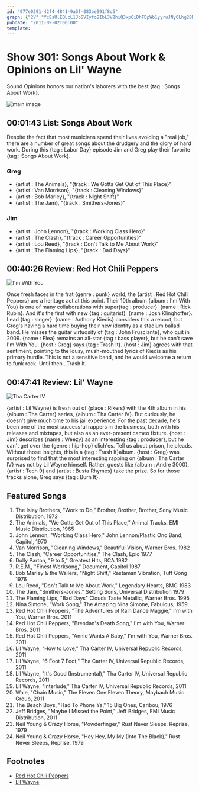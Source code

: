 ```yaml
---
id: "977e0291-42f4-4841-9a5f-083be991f8c5"
graph: {"2V":"YcEsUlEQLcL1JoSVIyfoBIbL3V2hiQ3xp6iDhFDpWb1yyruJNy0Lhg2BDzbVBKjEIK1Zg4BKuZIqcB5C","1VE":"BLsPGqvgEqLNyWzqvgEqdoSYtqvgEqV7hUHqvgEqKMS7uqvgEq0ZKWnKMS7u0ZKWn3koZS3jrd1GiP5A3jrd1V7hUHdoSYtzLx1TKELuwLNyWzBHm1GBQsAMBQsAMX6cfd","27H":"BHVaiplTCFBQsAMplTCFgMit6plTCF"}
pubdate: "2011-09-02T00:00"
template: 
---
```






# Show 301: Songs About Work & Opinions on Lil' Wayne

Sound Opinions honors our nation's laborers with the best {tag : Songs About Work}.

![main image](https://static.soundopinions.org/images/2009/laborday.jpg)



## 00:01:43 List: Songs About Work

Despite the fact that most musicians spend their lives avoiding a "real job," there are a number of great songs about the drudgery and the glory of hard work. During this {tag : Labor Day} episode Jim and Greg play their favorite {tag : Songs About Work}.


### Greg

- {artist : The Animals}, "{track : We Gotta Get Out of This Place}"
- {artist : Van Morrison}, "{track : Cleaning Windows}"
- {artist : Bob Marley}, "{track : Night Shift}"
- {artist : The Jam}, "{track : Smithers-Jones}"


### Jim

- {artist : John Lennon}, "{track : Working Class Hero}"
- {artist : The Clash}, "{track : Career Opportunities}"
- {artist : Lou Reed}, "{track : Don't Talk to Me About Work}"
- {artist : The Flaming Lips}, "{track : Bad Days}"



## 00:40:26 Review: Red Hot Chili Peppers

![I'm With You](https://static.soundopinions.org/assets/301/1VE0.jpg)

Once fresh faces in the frat {genre : punk} world, the {artist : Red Hot Chili Peppers} are a heritage act at this point. Their 10th album {album : I'm With You} is one of many collaborations with super{tag : producer}  {name : Rick Rubin}. And it's the first with new {tag : guitarist}  {name : Josh Klinghoffer}. Lead {tag : singer}  {name : Anthony Kiedis} considers this a reboot, but Greg's having a hard time buying their new identity as a stadium ballad band. He misses the guitar virtuosity of {tag : John Frusciante}, who quit in 2009. {name : Flea} remains an all-star {tag : bass player}, but he can't save I'm With You. {host : Greg} says {tag : Trash It}. {host : Jim} agrees with that sentiment, pointing to the lousy, mush-mouthed lyrics of Kiedis as his primary hurdle. This is not a sensitive band, and he would welcome a return to funk rock. Until then...Trash It.



## 00:47:41 Review: Lil' Wayne

![Tha Carter IV](https://static.soundopinions.org/assets/301/27H0.jpg)

{artist : Lil Wayne} is fresh out of {place : Rikers} with the 4th album in his {album : Tha Carter} series, {album : Tha Carter IV}. But curiously, he doesn't give much time to his jail experience. For the past decade, he's been one of the most successful rappers in the business, both with his releases and mixtapes, but also as an ever-present cameo fixture. {host : Jim} describes {name : Weezy} as an interesting {tag : producer}, but he can't get over the {genre : hip-hop} clich'es. Tell us about prison, he pleads. Without those insights, this is a {tag : Trash It}album. {host : Greg} was surprised to find that the most interesting rapping on {album : Tha Carter IV} was not by Lil Wayne himself. Rather, guests like {album : Andre 3000}, {artist : Tech 9} and {artist : Busta Rhymes} take the prize. So for those tracks alone, Greg says {tag : Burn It}.



## Featured Songs

1. The Isley Brothers, "Work to Do," Brother, Brother, Brother, Sony Music Distribution, 1972
2. The Animals, "We Gotta Get Out of This Place," Animal Tracks, EMI Music Distribution, 1965
3. John Lennon, "Working Class Hero," John Lennon/Plastic Ono Band, Capitol, 1970
4. Van Morrison, "Cleaning Windows," Beautiful Vision, Warner Bros. 1982
5. The Clash, "Career Opportunities," The Clash, Epic 1977
6. Dolly Parton, "9 to 5," Greatest Hits, RCA 1982
7. R.E.M., "Finest Worksong," Document, Capitol 1987
8. Bob Marley & the Wailers, "Night Shift," Rastaman Vibration, Tuff Gong 1976
9. Lou Reed, "Don't Talk to Me About Work," Legendary Hearts, BMG 1983
10. The Jam, "Smithers-Jones," Setting Sons, Universal Distribution 1979
11. The Flaming Lips, "Bad Days" Clouds Taste Metallic, Warner Bros. 1995
12. Nina Simone, "Work Song," The Amazing Nina Simone, Fabulous, 1959
13. Red Hot Chili Peppers, "The Adventures of Rain Dance Maggie," I'm with You, Warner Bros. 2011
14. Red Hot Chili Peppers, "Brendan's Death Song," I'm with You, Warner Bros. 2011
15. Red Hot Chili Peppers, "Annie Wants A Baby," I'm with You, Warner Bros. 2011
16. Lil Wayne, "How to Love," Tha Carter IV, Universal Republic Records, 2011
17. Lil Wayne, "6 Foot 7 Foot," Tha Carter IV, Universal Republic Records, 2011
18. Lil Wayne, "It's Good (Instrumental)," Tha Carter IV, Universal Republic Records, 2011
19. Lil Wayne, "Interlude," Tha Carter IV, Universal Republic Records, 2011
20. Wale, "Chain Music," The Eleven One Eleven Theory, Maybach Music Group, 2011
21. The Beach Boys, "Had To Phone Ya," 15 Big Ones, Caribou, 1976
22. Jeff Bridges, "Maybe I Missed the Point," Jeff Bridges, EMI Music Distribution, 2011
23. Neil Young & Crazy Horse, "Powderfinger," Rust Never Sleeps, Reprise, 1979
24. Neil Young & Crazy Horse, "Hey Hey, My My (Into The Black)," Rust Never Sleeps, Reprise, 1979



## Footnotes

- [Red Hot Chili Peppers](http://redhotchilipeppers.com/)
- [Lil Wayne](http://www.youngmoney.com/#!all)